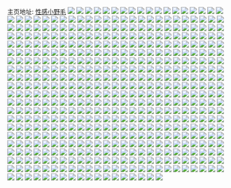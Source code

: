 主页地址: [性感小野毛](https://weibo.com/u/6453662248) 
![](https://wx4.sinaimg.cn/mw2000/0072KUmAly1h9f0x1p614j30u01407fb.jpg) 
![](https://wx4.sinaimg.cn/mw2000/0072KUmAly1h9f0x1cxihj30u0140n5g.jpg) 
![](https://wx4.sinaimg.cn/mw2000/0072KUmAly1h9f0x1zeglj30u0140n8t.jpg) 
![](https://wx4.sinaimg.cn/mw2000/0072KUmAly1h9f0x2h2ivj30u0140ah1.jpg) 
![](https://wx4.sinaimg.cn/mw2000/0072KUmAly1h9f0x2shc1j30u0140n4y.jpg) 
![](https://wx4.sinaimg.cn/mw2000/0072KUmAly1h9f0x34x3wj30u0140wm9.jpg) 
![](https://wx4.sinaimg.cn/mw2000/0072KUmAly1h9f102898pj30u01407bm.jpg) 
![](https://wx4.sinaimg.cn/mw2000/0072KUmAly1h9f0x3hhc0j30u01407c7.jpg) 
![](https://wx4.sinaimg.cn/mw2000/0072KUmAly1h9f102k7yjj31400u010a.jpg) 
![](https://wx4.sinaimg.cn/mw2000/0072KUmAly1h95ybin9z5j30u014046h.jpg) 
![](https://wx4.sinaimg.cn/mw2000/0072KUmAly1h95ybj154wj30u0140k14.jpg) 
![](https://wx4.sinaimg.cn/mw2000/0072KUmAly1h95ybiaekpj30u01407dw.jpg) 
![](https://wx4.sinaimg.cn/mw2000/0072KUmAly1h95ybl34bhj30u0140464.jpg) 
![](https://wx4.sinaimg.cn/mw2000/0072KUmAly1h95ybh651xj30u0140jzn.jpg) 
![](https://wx4.sinaimg.cn/mw2000/0072KUmAly1h95yblmuqcj30u0140n2p.jpg) 
![](https://wx4.sinaimg.cn/mw2000/0072KUmAly1h95yf256fqj30u0140dq7.jpg) 
![](https://wx4.sinaimg.cn/mw2000/0072KUmAly1h95yf2f4oaj30u0140wnr.jpg) 
![](https://wx4.sinaimg.cn/mw2000/0072KUmAly1h95yf1stimj30u0140guc.jpg) 
![](https://wx4.sinaimg.cn/mw2000/0072KUmAly1h8r28d9btlj30tf13811x.jpg) 
![](https://wx4.sinaimg.cn/mw2000/0072KUmAly1h8r28fp95bj30u014011z.jpg) 
![](https://wx4.sinaimg.cn/mw2000/0072KUmAly1h8r28gfwi4j30u01407ch.jpg) 
![](https://wx4.sinaimg.cn/mw2000/0072KUmAly1h8r28j735bj30u0140aib.jpg) 
![](https://wx4.sinaimg.cn/mw2000/0072KUmAly1h8r28h2l2hj30u0140wmh.jpg) 
![](https://wx4.sinaimg.cn/mw2000/0072KUmAly1h8r28hpymej30u0140qcf.jpg) 
![](https://wx4.sinaimg.cn/mw2000/0072KUmAly1h8r28y9k76j30u0140n6b.jpg) 
![](https://wx4.sinaimg.cn/mw2000/0072KUmAly1h8r28k9o4fj30u014048v.jpg) 
![](https://wx4.sinaimg.cn/mw2000/0072KUmAly1h8r29e0e5qj30u0191wns.jpg) 
![](https://wx4.sinaimg.cn/mw2000/0072KUmAly1h8r28xhlywj30u0140jzp.jpg) 
![](https://wx4.sinaimg.cn/mw2000/0072KUmAly1h8r2dsmbgcj30u0140n4a.jpg) 
![](https://wx4.sinaimg.cn/mw2000/0072KUmAly1h8r2dteb8ij30u0140k1j.jpg) 
![](https://wx4.sinaimg.cn/mw2000/0072KUmAly1h8r28evhcaj30u0140h24.jpg) 
![](https://wx4.sinaimg.cn/mw2000/0072KUmAly1h8r28ihetzj30u0140wpe.jpg) 
![](https://wx4.sinaimg.cn/mw2000/0072KUmAly1h8r2dtveetj30u01407a9.jpg) 
![](https://wx4.sinaimg.cn/mw2000/0072KUmAly1h8r28ciay4j30u0140dlp.jpg) 
![](https://wx4.sinaimg.cn/mw2000/0072KUmAly1h8r28lyn1ej30u0140wlo.jpg) 
![](https://wx4.sinaimg.cn/mw2000/0072KUmAly1h8r28ldbh6j31400u0jwb.jpg) 
![](https://wx4.sinaimg.cn/mw2000/0072KUmAly1h8apwo2vvyj30u0140tfl.jpg) 
![](https://wx4.sinaimg.cn/mw2000/0072KUmAly1h8apwocimzj30u0140gtz.jpg) 
![](https://wx4.sinaimg.cn/mw2000/0072KUmAly1h8apwp1htnj30u0140dms.jpg) 
![](https://wx4.sinaimg.cn/mw2000/0072KUmAly1h8aq99unsjj30u0140gsa.jpg) 
![](https://wx4.sinaimg.cn/mw2000/0072KUmAly1h8apwoq9ldj30u0140tgx.jpg) 
![](https://wx4.sinaimg.cn/mw2000/0072KUmAly1h8apwpopd8j30u0140qc6.jpg) 
![](https://wx4.sinaimg.cn/mw2000/0072KUmAly1h8apwsafp7j30u0141n88.jpg) 
![](https://wx4.sinaimg.cn/mw2000/0072KUmAly1h8apwqw4mbj30u0140tq8.jpg) 
![](https://wx4.sinaimg.cn/mw2000/0072KUmAly1h8apwq39y0j30u00u07ap.jpg) 
![](https://wx4.sinaimg.cn/mw2000/0072KUmAly1h8apwropk7j30u014010p.jpg) 
![](https://wx4.sinaimg.cn/mw2000/0072KUmAly1h8apwsqc6ij31400u0dob.jpg) 
![](https://wx4.sinaimg.cn/mw2000/0072KUmAly1h8apwpehjzj30u0140tgz.jpg) 
![](https://wx4.sinaimg.cn/mw2000/0072KUmAly1h8apwv4lb6j30u0140alu.jpg) 
![](https://wx4.sinaimg.cn/mw2000/0072KUmAly1h8apwtiqj8j30u0141dr8.jpg) 
![](https://wx4.sinaimg.cn/mw2000/0072KUmAly1h8apwt3gisj30u0140dp7.jpg) 
![](https://wx4.sinaimg.cn/mw2000/0072KUmAly1h8apwtwwsjj30u0140q9m.jpg) 
![](https://wx4.sinaimg.cn/mw2000/0072KUmAly1h8apwnmid0j30u014010b.jpg) 
![](https://wx4.sinaimg.cn/mw2000/0072KUmAly1h8apwvx6b5j30u0140126.jpg) 
![](https://wx4.sinaimg.cn/mw2000/0072KUmAly1h7u85xn6g0j30u0140thj.jpg) 
![](https://wx4.sinaimg.cn/mw2000/0072KUmAly1h7u85x6aa1j30u01407bb.jpg) 
![](https://wx4.sinaimg.cn/mw2000/0072KUmAly1h7u85y4x0aj30u0140tfv.jpg) 
![](https://wx4.sinaimg.cn/mw2000/0072KUmAly1h7u85wlxsqj30u0140n72.jpg) 
![](https://wx4.sinaimg.cn/mw2000/0072KUmAly1h7u85ykk6ej30u0140gt1.jpg) 
![](https://wx4.sinaimg.cn/mw2000/0072KUmAly1h7u85z57zxj30u01407bg.jpg) 
![](https://wx4.sinaimg.cn/mw2000/0072KUmAly1h7u86jwxzhj30u0140akn.jpg) 
![](https://wx4.sinaimg.cn/mw2000/0072KUmAly1h7u8car4kwj30u0140do2.jpg) 
![](https://wx4.sinaimg.cn/mw2000/0072KUmAly1h7u88rk8myj30u0140tgr.jpg) 
![](https://wx4.sinaimg.cn/mw2000/0072KUmAly1h7nrjj88u8j30k00zkgp1.jpg) 
![](https://wx4.sinaimg.cn/mw2000/0072KUmAly1h7nrjhoalnj30u0140am4.jpg) 
![](https://wx4.sinaimg.cn/mw2000/0072KUmAly1h7nrjlxs9ij30u0140gth.jpg) 
![](https://wx4.sinaimg.cn/mw2000/0072KUmAly1h7nrjjxwsij30u0140dpy.jpg) 
![](https://wx4.sinaimg.cn/mw2000/0072KUmAly1h7nrl6d46gj30u0140n4q.jpg) 
![](https://wx4.sinaimg.cn/mw2000/0072KUmAly1h7nsa79l08j30u0140dne.jpg) 
![](https://wx4.sinaimg.cn/mw2000/0072KUmAly1h7nrjli8tej30u0190gsc.jpg) 
![](https://wx4.sinaimg.cn/mw2000/0072KUmAly1h7nrjkz0wwj30k00zk45g.jpg) 
![](https://wx4.sinaimg.cn/mw2000/0072KUmAly1h7nrka8gfij30u0140456.jpg) 
![](https://wx4.sinaimg.cn/mw2000/0072KUmAly1h7nrjkk43nj30u0140k4l.jpg) 
![](https://wx4.sinaimg.cn/mw2000/0072KUmAly1h7nrjmcmf6j30u014012d.jpg) 
![](https://wx4.sinaimg.cn/mw2000/0072KUmAly1h7nrkb3h32j30u014013d.jpg) 
![](https://wx4.sinaimg.cn/mw2000/0072KUmAly1h7nrrhm7hvj30u0140qab.jpg) 
![](https://wx4.sinaimg.cn/mw2000/0072KUmAly1h7nrjiipztj30u0140thn.jpg) 
![](https://wx4.sinaimg.cn/mw2000/0072KUmAly1h7nrxrlajqj30u0140k1m.jpg) 
![](https://wx4.sinaimg.cn/mw2000/0072KUmAly1h7ns5gbx50j30u0140alq.jpg) 
![](https://wx4.sinaimg.cn/mw2000/0072KUmAly1h7ns8kwkbyj30u0140tgg.jpg) 
![](https://wx4.sinaimg.cn/mw2000/0072KUmAly1h7nsayji0wj30u01hc0yf.jpg) 
![](https://wx4.sinaimg.cn/mw2000/0072KUmAly1h7g96zsjtcj30u01404ae.jpg) 
![](https://wx4.sinaimg.cn/mw2000/0072KUmAly1h7g96xyvd7j30u0141grm.jpg) 
![](https://wx4.sinaimg.cn/mw2000/0072KUmAly1h7g96ykv0oj30u01407cy.jpg) 
![](https://wx4.sinaimg.cn/mw2000/0072KUmAly1h7g96yaumzj30u0140n5j.jpg) 
![](https://wx4.sinaimg.cn/mw2000/0072KUmAly1h7g96yv2z6j30u01407bg.jpg) 
![](https://wx4.sinaimg.cn/mw2000/0072KUmAly1h7g96xr9etj30u01400xo.jpg) 
![](https://wx4.sinaimg.cn/mw2000/0072KUmAly1h7g96z7erej30u0140qf2.jpg) 
![](https://wx4.sinaimg.cn/mw2000/0072KUmAly1h7g9702f8sj30u014040y.jpg) 
![](https://wx4.sinaimg.cn/mw2000/0072KUmAly1h7g970fr6ej30u014047c.jpg) 
![](https://wx4.sinaimg.cn/mw2000/0072KUmAly1h7cpsrtoehj30u014045j.jpg) 
![](https://wx4.sinaimg.cn/mw2000/0072KUmAly1h7cpsskicuj30u0140dgw.jpg) 
![](https://wx4.sinaimg.cn/mw2000/0072KUmAly1h7cpss74v0j30u014075u.jpg) 
![](https://wx4.sinaimg.cn/mw2000/0072KUmAly1h7cpsw02epj30u0140gpm.jpg) 
![](https://wx4.sinaimg.cn/mw2000/0072KUmAly1h7cpswapauj30u0140qbt.jpg) 
![](https://wx4.sinaimg.cn/mw2000/0072KUmAly1h7cpswvtx5j30u0140wl1.jpg) 
![](https://wx4.sinaimg.cn/mw2000/0072KUmAly1h7cq0l9ju7j30u0140k4d.jpg) 
![](https://wx4.sinaimg.cn/mw2000/0072KUmAly1h7cpsr9zslj30u0140k0p.jpg) 
![](https://wx4.sinaimg.cn/mw2000/0072KUmAly1h7cpvfl1d5j30u0140tak.jpg) 
![](https://wx4.sinaimg.cn/mw2000/0072KUmAly1h7cpxqpvxpj30u0140n5k.jpg) 
![](https://wx4.sinaimg.cn/mw2000/0072KUmAly1h7cpswjlopj30u0140ail.jpg) 
![](https://wx4.sinaimg.cn/mw2000/0072KUmAly1h7cpxqcw7qj30u0140mye.jpg) 
![](https://wx4.sinaimg.cn/mw2000/0072KUmAly1h7cpybbbfdj30u0140acq.jpg) 
![](https://wx4.sinaimg.cn/mw2000/0072KUmAly1h7cpvm864ij30u014047h.jpg) 
![](https://wx4.sinaimg.cn/mw2000/0072KUmAly1h7cpzwfbdrj30u0140qau.jpg) 
![](https://wx4.sinaimg.cn/mw2000/0072KUmAly1h7cpzwo2jrj30u0140jua.jpg) 
![](https://wx4.sinaimg.cn/mw2000/0072KUmAly1h7cq0zcmp9j30u0140whn.jpg) 
![](https://wx4.sinaimg.cn/mw2000/0072KUmAly1h7cpst3elqj30u0140gth.jpg) 
![](https://wx4.sinaimg.cn/mw2000/0072KUmAly1h71jeuyezij30u014043m.jpg) 
![](https://wx4.sinaimg.cn/mw2000/0072KUmAly1h71jevbpnyj30u0140dlq.jpg) 
![](https://wx4.sinaimg.cn/mw2000/0072KUmAly1h71jeyhhd0j30u01hmqj0.jpg) 
![](https://wx4.sinaimg.cn/mw2000/0072KUmAly1h71jewcoogj30u0140dmx.jpg) 
![](https://wx4.sinaimg.cn/mw2000/0072KUmAly1h71jex3dlaj30u0140jy9.jpg) 
![](https://wx4.sinaimg.cn/mw2000/0072KUmAly1h71jevw1qzj30u0190mza.jpg) 
![](https://wx4.sinaimg.cn/mw2000/0072KUmAly1h71jexid08j30u01hl40q.jpg) 
![](https://wx4.sinaimg.cn/mw2000/0072KUmAly1h71k1mpj7zj30u01407b2.jpg) 
![](https://wx4.sinaimg.cn/mw2000/0072KUmAly1h71jexw54xj30u014040n.jpg) 
![](https://wx4.sinaimg.cn/mw2000/0072KUmAly1h71jz9d6s2j30u0140dig.jpg) 
![](https://wx4.sinaimg.cn/mw2000/0072KUmAly1h71jzaz4f1j30u0140489.jpg) 
![](https://wx4.sinaimg.cn/mw2000/0072KUmAly1h71jzbenjnj30u0140jt1.jpg) 
![](https://wx4.sinaimg.cn/mw2000/0072KUmAly1h71jewrifbj30u0140woe.jpg) 
![](https://wx4.sinaimg.cn/mw2000/0072KUmAly1h71jzbxicxj30u0140djj.jpg) 
![](https://wx4.sinaimg.cn/mw2000/0072KUmAly1h71jz83qtgj30u0140qdk.jpg) 
![](https://wx4.sinaimg.cn/mw2000/0072KUmAly1h71k6an7mxj30u0140gqm.jpg) 
![](https://wx4.sinaimg.cn/mw2000/0072KUmAly1h71jzae4pej30u0140dr7.jpg) 
![](https://wx4.sinaimg.cn/mw2000/0072KUmAly1h71k6abqbfj30u0140qb1.jpg) 
![](https://wx4.sinaimg.cn/mw2000/0072KUmAly1h6qr3ylp2kj30u0190q8p.jpg) 
![](https://wx4.sinaimg.cn/mw2000/0072KUmAly1h6qr3xxj93j30u0191mz5.jpg) 
![](https://wx4.sinaimg.cn/mw2000/0072KUmAly1h6qr3z7mggj30u0190jy7.jpg) 
![](https://wx4.sinaimg.cn/mw2000/0072KUmAly1h6qr3zji8oj30u0140gml.jpg) 
![](https://wx4.sinaimg.cn/mw2000/0072KUmAly1h6qr40gwqoj30u0140goh.jpg) 
![](https://wx4.sinaimg.cn/mw2000/0072KUmAly1h6qr4zy17jj30u01400y1.jpg) 
![](https://wx4.sinaimg.cn/mw2000/0072KUmAly1h6qr51bwqzj30ty13ygnj.jpg) 
![](https://wx4.sinaimg.cn/mw2000/0072KUmAly1h6qr4zatz5j30u0140qbg.jpg) 
![](https://wx4.sinaimg.cn/mw2000/0072KUmAly1h6qr4z2dvgj30u01407dc.jpg) 
![](https://wx4.sinaimg.cn/mw2000/0072KUmAly1h6qr4yqqupj30u0140wfn.jpg) 
![](https://wx4.sinaimg.cn/mw2000/0072KUmAly1h6qr506qaoj30u01400v7.jpg) 
![](https://wx4.sinaimg.cn/mw2000/0072KUmAly1h6qr50q1f5j30u0140mys.jpg) 
![](https://wx4.sinaimg.cn/mw2000/0072KUmAly1h6qr3ycc08j30u0140dox.jpg) 
![](https://wx4.sinaimg.cn/mw2000/0072KUmAly1h6qr3zrp18j30u0140wjl.jpg) 
![](https://wx4.sinaimg.cn/mw2000/0072KUmAly1h6qr512orfj30u0140wky.jpg) 
![](https://wx4.sinaimg.cn/mw2000/0072KUmAly1h6qr5tyrgdj30u0191n4n.jpg) 
![](https://wx4.sinaimg.cn/mw2000/0072KUmAly1h6qr51ltp3j30u0140gn9.jpg) 
![](https://wx4.sinaimg.cn/mw2000/0072KUmAly1h6685ggng0j30u0140n1a.jpg) 
![](https://wx4.sinaimg.cn/mw2000/0072KUmAly1h6685g2njij30u0141q8f.jpg) 
![](https://wx4.sinaimg.cn/mw2000/0072KUmAly1h6685gvgxij30u0140ter.jpg) 
![](https://wx4.sinaimg.cn/mw2000/0072KUmAly1h6685hd8ywj30u014079e.jpg) 
![](https://wx4.sinaimg.cn/mw2000/0072KUmAly1h6685hmox2j30u0140tai.jpg) 
![](https://wx4.sinaimg.cn/mw2000/0072KUmAly1h6685hzyq7j30u0140dpk.jpg) 
![](https://wx4.sinaimg.cn/mw2000/0072KUmAly1h6689pyegmj30u0146gp9.jpg) 
![](https://wx4.sinaimg.cn/mw2000/0072KUmAly1h6685io819j30u0140n03.jpg) 
![](https://wx4.sinaimg.cn/mw2000/0072KUmAly1h6685j4puyj30u0130aij.jpg) 
![](https://wx4.sinaimg.cn/mw2000/0072KUmAly1h5tlywejixj30u01407b4.jpg) 
![](https://wx4.sinaimg.cn/mw2000/0072KUmAly1h5tlywwp4nj30u0140qe8.jpg) 
![](https://wx4.sinaimg.cn/mw2000/0072KUmAly1h5tlyxca2sj30u01400yi.jpg) 
![](https://wx4.sinaimg.cn/mw2000/0072KUmAly1h5tmq4eckrj30u0140q9t.jpg) 
![](https://wx4.sinaimg.cn/mw2000/0072KUmAly1h5tlz0fvnfj30u0140ai5.jpg) 
![](https://wx4.sinaimg.cn/mw2000/0072KUmAly1h5tmq39y8dj30u0140guo.jpg) 
![](https://wx4.sinaimg.cn/mw2000/0072KUmAly1h5tlyydp2nj30u0140dou.jpg) 
![](https://wx4.sinaimg.cn/mw2000/0072KUmAly1h5tlyxmcdsj30u01407ah.jpg) 
![](https://wx4.sinaimg.cn/mw2000/0072KUmAly1h5tlyzb274j30u0140wlr.jpg) 
![](https://wx4.sinaimg.cn/mw2000/0072KUmAly1h5tlyzm8s8j30u014043g.jpg) 
![](https://wx4.sinaimg.cn/mw2000/0072KUmAly1h5tlz01gacj30u0140n5g.jpg) 
![](https://wx4.sinaimg.cn/mw2000/0072KUmAly1h5mbn26dw9j30u014048c.jpg) 
![](https://wx4.sinaimg.cn/mw2000/0072KUmAly1h5mbn2p5hwj30u014a7cy.jpg) 
![](https://wx4.sinaimg.cn/mw2000/0072KUmAly1h5mbn0xjbqj30u014011e.jpg) 
![](https://wx4.sinaimg.cn/mw2000/0072KUmAly1h5mbn1l3jkj30u01407bw.jpg) 
![](https://wx4.sinaimg.cn/mw2000/0072KUmAly1h5mbn0cm9kj30u01407cw.jpg) 
![](https://wx4.sinaimg.cn/mw2000/0072KUmAly1h5mbmzu9uuj30u0140qcp.jpg) 
![](https://wx4.sinaimg.cn/mw2000/0072KUmAly1h5mbr56349j30u0140ahe.jpg) 
![](https://wx4.sinaimg.cn/mw2000/0072KUmAly1h5mbur0uyhj30u0140ahv.jpg) 
![](https://wx4.sinaimg.cn/mw2000/0072KUmAly1h5mburidhyj30u0140tfi.jpg) 
![](https://wx4.sinaimg.cn/mw2000/0072KUmAly1h5d48umewyj30u0140nap.jpg) 
![](https://wx4.sinaimg.cn/mw2000/0072KUmAly1h5d48tv417j30u0140dn1.jpg) 
![](https://wx4.sinaimg.cn/mw2000/0072KUmAly1h5d48kn96tj30u0140tin.jpg) 
![](https://wx4.sinaimg.cn/mw2000/0072KUmAly1h5d48l8hg9j30u0140do8.jpg) 
![](https://wx4.sinaimg.cn/mw2000/0072KUmAly1h5d48j5qgwj30u0140tdg.jpg) 
![](https://wx4.sinaimg.cn/mw2000/0072KUmAly1h5d48r00akj30u014010m.jpg) 
![](https://wx4.sinaimg.cn/mw2000/0072KUmAly1h5d48qg2n7j30u0140qac.jpg) 
![](https://wx4.sinaimg.cn/mw2000/0072KUmAly1h5d48oxbzrj30u0190jve.jpg) 
![](https://wx4.sinaimg.cn/mw2000/0072KUmAly1h5d48tbtf3j30u01407a7.jpg) 
![](https://wx4.sinaimg.cn/mw2000/0072KUmAly1h5d48m73rpj30u014048s.jpg) 
![](https://wx4.sinaimg.cn/mw2000/0072KUmAly1h5d48sr04bj30u0140qb6.jpg) 
![](https://wx4.sinaimg.cn/mw2000/0072KUmAly1h5d48mqby0j30u0140453.jpg) 
![](https://wx4.sinaimg.cn/mw2000/0072KUmAly1h5d48o0m3cj30u0140tga.jpg) 
![](https://wx4.sinaimg.cn/mw2000/0072KUmAly1h5d48n7zxuj30u0140n3s.jpg) 
![](https://wx4.sinaimg.cn/mw2000/0072KUmAly1h5d48ph9wtj30u014046s.jpg) 
![](https://wx4.sinaimg.cn/mw2000/0072KUmAly1h5d48rysasj30u01407en.jpg) 
![](https://wx4.sinaimg.cn/mw2000/0072KUmAly1h5d48juwcyj30u0140wnn.jpg) 
![](https://wx4.sinaimg.cn/mw2000/0072KUmAly1h5d48ojc5kj30u0140n3r.jpg) 
![](https://wx4.sinaimg.cn/mw2000/0072KUmAly1h59qyt9fisj30u0141dls.jpg) 
![](https://wx4.sinaimg.cn/mw2000/0072KUmAly1h59qytrpajj30u0191wnt.jpg) 
![](https://wx4.sinaimg.cn/mw2000/0072KUmAly1h59qz9n7gfj30u0140gtw.jpg) 
![](https://wx4.sinaimg.cn/mw2000/0072KUmAly1h59qzgjfs4j30u014147r.jpg) 
![](https://wx4.sinaimg.cn/mw2000/0072KUmAly1h59qyujr8kj30u01400zo.jpg) 
![](https://wx4.sinaimg.cn/mw2000/0072KUmAly1h59r3mdo4gj30u0140ais.jpg) 
![](https://wx4.sinaimg.cn/mw2000/0072KUmAly1h59r3l3inxj30u01407cf.jpg) 
![](https://wx4.sinaimg.cn/mw2000/0072KUmAly1h59r3pz5j8j30u0156n35.jpg) 
![](https://wx4.sinaimg.cn/mw2000/0072KUmAly1h59r7m6vfrj30u0140gtc.jpg) 
![](https://wx4.sinaimg.cn/mw2000/0072KUmAly1h4pak6cm4jj30u0140tf0.jpg) 
![](https://wx4.sinaimg.cn/mw2000/0072KUmAly1h4pazuo9j5j30u0140k2c.jpg) 
![](https://wx4.sinaimg.cn/mw2000/0072KUmAly1h4pak6qtpgj30u0140qc9.jpg) 
![](https://wx4.sinaimg.cn/mw2000/0072KUmAly1h4pamvp2fzj30u0140qae.jpg) 
![](https://wx4.sinaimg.cn/mw2000/0072KUmAly1h4paky4xjtj30u0140dpb.jpg) 
![](https://wx4.sinaimg.cn/mw2000/0072KUmAly1h4pakxmyp7j30u0140136.jpg) 
![](https://wx4.sinaimg.cn/mw2000/0072KUmAly1h4pak7iwtgj30u01407cf.jpg) 
![](https://wx4.sinaimg.cn/mw2000/0072KUmAly1h4pak713yaj30u0140afx.jpg) 
![](https://wx4.sinaimg.cn/mw2000/0072KUmAly1h4pak64a5lj30u0140n86.jpg) 
![](https://wx4.sinaimg.cn/mw2000/0072KUmAly1h4pak7tit7j30u0140wjy.jpg) 
![](https://wx4.sinaimg.cn/mw2000/0072KUmAly1h4paupzoa1j30u014110m.jpg) 
![](https://wx4.sinaimg.cn/mw2000/0072KUmAly1h4pauqhxvnj30u0140gut.jpg) 
![](https://wx4.sinaimg.cn/mw2000/0072KUmAly1h4paur6xk1j30u0140qau.jpg) 
![](https://wx4.sinaimg.cn/mw2000/0072KUmAly1h4paurjaq5j30u0140wmu.jpg) 
![](https://wx4.sinaimg.cn/mw2000/0072KUmAly1h4pauruhokj30u0140dnb.jpg) 
![](https://wx4.sinaimg.cn/mw2000/0072KUmAly1h4pausndc7j30u0140k2k.jpg) 
![](https://wx4.sinaimg.cn/mw2000/0072KUmAly1h4pax76rhcj30u0141tgf.jpg) 
![](https://wx4.sinaimg.cn/mw2000/0072KUmAly1h4pak5ovl0j30u0140q97.jpg) 
![](https://wx4.sinaimg.cn/mw2000/0072KUmAly1h46v9qgtshj30u014044i.jpg) 
![](https://wx4.sinaimg.cn/mw2000/0072KUmAly1h46v9quaedj30u014044p.jpg) 
![](https://wx4.sinaimg.cn/mw2000/0072KUmAly1h46v9spv9wj30u013d7a4.jpg) 
![](https://wx4.sinaimg.cn/mw2000/0072KUmAly1h46v9rjuk0j30u0140n79.jpg) 
![](https://wx4.sinaimg.cn/mw2000/0072KUmAly1h46v9v9vjdj30u0140do5.jpg) 
![](https://wx4.sinaimg.cn/mw2000/0072KUmAly1h46v9s147qj30u0140k4d.jpg) 
![](https://wx4.sinaimg.cn/mw2000/0072KUmAly1h46vg791n4j30u0140n5m.jpg) 
![](https://wx4.sinaimg.cn/mw2000/0072KUmAly1h46v9q23y5j30u014046q.jpg) 
![](https://wx4.sinaimg.cn/mw2000/0072KUmAly1h46v9w52frj30u0140k3l.jpg) 
![](https://wx4.sinaimg.cn/mw2000/0072KUmAly1h46v9t1pbjj30u0140jzb.jpg) 
![](https://wx4.sinaimg.cn/mw2000/0072KUmAly1h46v9ull5tj30u0140qcp.jpg) 
![](https://wx4.sinaimg.cn/mw2000/0072KUmAly1h46v9seejej30u0140dn2.jpg) 
![](https://wx4.sinaimg.cn/mw2000/0072KUmAly1h46v9to8moj30u0140gvi.jpg) 
![](https://wx4.sinaimg.cn/mw2000/0072KUmAly1h46v9u6uk5j30u0140469.jpg) 
![](https://wx4.sinaimg.cn/mw2000/0072KUmAly1h46vcwx7izj30u0140n44.jpg) 
![](https://wx4.sinaimg.cn/mw2000/0072KUmAly1h46vmysx9hj30u0140ahq.jpg) 
![](https://wx4.sinaimg.cn/mw2000/0072KUmAly1h46vmz9ddcj30u0140465.jpg) 
![](https://wx4.sinaimg.cn/mw2000/0072KUmAly1h46vmygjg5j30u0140tfr.jpg) 
![](https://wx4.sinaimg.cn/mw2000/0072KUmAly1h3u2p3l5o0j30u01407dc.jpg) 
![](https://wx4.sinaimg.cn/mw2000/0072KUmAly1h3u2p34y9rj30u0140152.jpg) 
![](https://wx4.sinaimg.cn/mw2000/0072KUmAly1h3u2p4cx4kj30u0140469.jpg) 
![](https://wx4.sinaimg.cn/mw2000/0072KUmAly1h3u2p4u9i8j30u0140alb.jpg) 
![](https://wx4.sinaimg.cn/mw2000/0072KUmAly1h3u2p698kej30u0140ajc.jpg) 
![](https://wx4.sinaimg.cn/mw2000/0072KUmAly1h3u2p5g07zj30u0140tfw.jpg) 
![](https://wx4.sinaimg.cn/mw2000/0072KUmAly1h3u2ta8qehj30lm0stn3g.jpg) 
![](https://wx4.sinaimg.cn/mw2000/0072KUmAly1h3u2ql20jdj30u0140gwc.jpg) 
![](https://wx4.sinaimg.cn/mw2000/0072KUmAly1h3u2tal2uvj30u0140jz5.jpg) 
![](https://wx4.sinaimg.cn/mw2000/0072KUmAly1h3kakvq45aj30u0140n4r.jpg) 
![](https://wx4.sinaimg.cn/mw2000/0072KUmAly1h3kakv2cu1j30u014013d.jpg) 
![](https://wx4.sinaimg.cn/mw2000/0072KUmAly1h3kakx7a3tj30u01400z8.jpg) 
![](https://wx4.sinaimg.cn/mw2000/0072KUmAly1h3kbybuqgqj30u0140ajc.jpg) 
![](https://wx4.sinaimg.cn/mw2000/0072KUmAly1h3kakwu7atj30u0140k01.jpg) 
![](https://wx4.sinaimg.cn/mw2000/0072KUmAly1h3kakw4uevj30u0140tgo.jpg) 
![](https://wx4.sinaimg.cn/mw2000/0072KUmAly1h3kakwg7zcj30u0140tg1.jpg) 
![](https://wx4.sinaimg.cn/mw2000/0072KUmAly1h3kbyae0t9j30u014046x.jpg) 
![](https://wx4.sinaimg.cn/mw2000/0072KUmAly1h3kby9otkij30u0140thd.jpg) 
![](https://wx4.sinaimg.cn/mw2000/0072KUmAly1h3kakxowonj30u0142k0f.jpg) 
![](https://wx4.sinaimg.cn/mw2000/0072KUmAly1h3kbya4gr5j30oz0xbdnq.jpg) 
![](https://wx4.sinaimg.cn/mw2000/0072KUmAly1h3kbyaua9wj30u0140wqm.jpg) 
![](https://wx4.sinaimg.cn/mw2000/0072KUmAly1h3kbyb4bu0j30u0140tgk.jpg) 
![](https://wx4.sinaimg.cn/mw2000/0072KUmAly1h3kbybg7fej30u014046i.jpg) 
![](https://wx4.sinaimg.cn/mw2000/0072KUmAly1h3kc79ctctj30u01407f2.jpg) 
![](https://wx4.sinaimg.cn/mw2000/0072KUmAly1h3kbycz74zj30u01407b9.jpg) 
![](https://wx4.sinaimg.cn/mw2000/0072KUmAly1h3kbycluxkj30u0140n6e.jpg) 
![](https://wx4.sinaimg.cn/mw2000/0072KUmAly1h3kc6tiissj30u01hc7gs.jpg) 
![](https://wx4.sinaimg.cn/mw2000/0072KUmAly1h3bhebpexej323q2syqv8.jpg) 
![](https://wx4.sinaimg.cn/mw2000/0072KUmAly1h3bhed7od0j324t2uf4qq.jpg) 
![](https://wx4.sinaimg.cn/mw2000/0072KUmAly1h3bhefibqdj31uc2gg1ky.jpg) 
![](https://wx4.sinaimg.cn/mw2000/0072KUmAly1h3bhe3umyxj328p2zmqv6.jpg) 
![](https://wx4.sinaimg.cn/mw2000/0072KUmAly1h3bhen3zn3j32dc35s4qs.jpg) 
![](https://wx4.sinaimg.cn/mw2000/0072KUmAly1h3bhe5qe9mj30wy0wyk4h.jpg) 
![](https://wx4.sinaimg.cn/mw2000/0072KUmAly1h3bhg6574ij31lf24lnpd.jpg) 
![](https://wx4.sinaimg.cn/mw2000/0072KUmAly1h3bheokk4uj324s2udhdu.jpg) 
![](https://wx4.sinaimg.cn/mw2000/0072KUmAly1h3bheqwvowj32082obhdu.jpg) 
![](https://wx4.sinaimg.cn/mw2000/0072KUmAly1h33amipa13j30s011cwpc.jpg) 
![](https://wx4.sinaimg.cn/mw2000/0072KUmAly1h33aml1345j32192ponpe.jpg) 
![](https://wx4.sinaimg.cn/mw2000/0072KUmAly1h33amhx67mj32182pmkjn.jpg) 
![](https://wx4.sinaimg.cn/mw2000/0072KUmAly1h33amzksaej31r02c0b2a.jpg) 
![](https://wx4.sinaimg.cn/mw2000/0072KUmAly1h33amp7wf1j323j2sq7wh.jpg) 
![](https://wx4.sinaimg.cn/mw2000/0072KUmAly1h33amtreacj321v2qikjn.jpg) 
![](https://wx4.sinaimg.cn/mw2000/0072KUmAly1h33amo57qpj32c0340hdu.jpg) 
![](https://wx4.sinaimg.cn/mw2000/0072KUmAly1h33an5qq3bj32c0340b2b.jpg) 
![](https://wx4.sinaimg.cn/mw2000/0072KUmAly1h33amw59m6j31q72aykjm.jpg) 
![](https://wx4.sinaimg.cn/mw2000/0072KUmAly1h2v4zcoz9fj31lv256kjl.jpg) 
![](https://wx4.sinaimg.cn/mw2000/0072KUmAly1h2v4z91kpgj31lv2567wi.jpg) 
![](https://wx4.sinaimg.cn/mw2000/0072KUmAly1h2v4zgkc1sj31lv2561ky.jpg) 
![](https://wx4.sinaimg.cn/mw2000/0072KUmAly1h2v4zlhu30j31lv2561kz.jpg) 
![](https://wx4.sinaimg.cn/mw2000/0072KUmAly1h2v4z5pgb5j31lv256b29.jpg) 
![](https://wx4.sinaimg.cn/mw2000/0072KUmAly1h2v4z2jb5aj32dc35sb2d.jpg) 
![](https://wx4.sinaimg.cn/mw2000/0072KUmAly1h2v4zwiprrj32dc35skjo.jpg) 
![](https://wx4.sinaimg.cn/mw2000/0072KUmAly1h2v4zqqhqdj32dc35sb2d.jpg) 
![](https://wx4.sinaimg.cn/mw2000/0072KUmAly1h2v4zz138lj31lv256kjl.jpg) 
![](https://wx4.sinaimg.cn/mw2000/0072KUmAly1h2pelo5wcmj31ut1ut1kx.jpg) 
![](https://wx4.sinaimg.cn/mw2000/0072KUmAly1h2peloubtoj31x31x3hdt.jpg) 
![](https://wx4.sinaimg.cn/mw2000/0072KUmAly1h2pelqi1k3j326e26eu0x.jpg) 
![](https://wx4.sinaimg.cn/mw2000/0072KUmAly1h2pelnkemej32bz2bz1ky.jpg) 
![](https://wx4.sinaimg.cn/mw2000/0072KUmAly1h2pelr5r1dj31ur1ur4oz.jpg) 
![](https://wx4.sinaimg.cn/mw2000/0072KUmAly1h2pelt41d8j30wi0wi183.jpg) 
![](https://wx4.sinaimg.cn/mw2000/0072KUmAly1h2peltscftj31y91y9hdt.jpg) 
![](https://wx4.sinaimg.cn/mw2000/0072KUmAly1h2pelwln2sj31y81y8b2a.jpg) 
![](https://wx4.sinaimg.cn/mw2000/0072KUmAly1h2pelutxltj31oe28ju0x.jpg) 
![](https://wx4.sinaimg.cn/mw2000/0072KUmAly1h2f3rbq6dpj31x51x5kjl.jpg) 
![](https://wx4.sinaimg.cn/mw2000/0072KUmAly1h2f3raz4nsj324g24gb29.jpg) 
![](https://wx4.sinaimg.cn/mw2000/0072KUmAly1h2f3s57tiuj32c02c0qv6.jpg) 
![](https://wx4.sinaimg.cn/mw2000/0072KUmAly1h2f3re1oi8j32c02c0e82.jpg) 
![](https://wx4.sinaimg.cn/mw2000/0072KUmAly1h2f3rf0hu5j31w01w0npd.jpg) 
![](https://wx4.sinaimg.cn/mw2000/0072KUmAly1h2f3ra79l1j31k01k04kq.jpg) 
![](https://wx4.sinaimg.cn/mw2000/0072KUmAly1h2f3s2pcrfj329u29u4qr.jpg) 
![](https://wx4.sinaimg.cn/mw2000/0072KUmAly1h2f3s4058dj328x28xb2b.jpg) 
![](https://wx4.sinaimg.cn/mw2000/0072KUmAly1h2f3rcvamej30ys0ys4bv.jpg) 
![](https://wx4.sinaimg.cn/mw2000/0072KUmAly1h2ez6w9r2aj30v91vojxp.jpg) 
![](https://wx4.sinaimg.cn/mw2000/0072KUmAly1h2eywwolnxj30v91vo43n.jpg) 
![](https://wx4.sinaimg.cn/mw2000/0072KUmAly1h2eywwg8ulj30v91vo78s.jpg) 
![](https://wx4.sinaimg.cn/mw2000/0072KUmAly1h2eywvkm1gj30v91vowla.jpg) 
![](https://wx4.sinaimg.cn/mw2000/0072KUmAly1h2eyx1i8o3j30v91von0l.jpg) 
![](https://wx4.sinaimg.cn/mw2000/0072KUmAly1h2eyww5t4uj30v91vo79t.jpg) 
![](https://wx4.sinaimg.cn/mw2000/0072KUmAly1h26x3xzzd7j30u0140tir.jpg) 
![](https://wx4.sinaimg.cn/mw2000/0072KUmAly1h26x40wl1ij30u01407cb.jpg) 
![](https://wx4.sinaimg.cn/mw2000/0072KUmAly1h26x3q5rqtj30u0140wn8.jpg) 
![](https://wx4.sinaimg.cn/mw2000/0072KUmAly1h26x4taqhpj30u014011n.jpg) 
![](https://wx4.sinaimg.cn/mw2000/0072KUmAly1h26x4ghmd0j30u0140k1v.jpg) 
![](https://wx4.sinaimg.cn/mw2000/0072KUmAly1h26x440pirj30u014013i.jpg) 
![](https://wx4.sinaimg.cn/mw2000/0072KUmAly1h26x4z8rlpj30u0140q9u.jpg) 
![](https://wx4.sinaimg.cn/mw2000/0072KUmAly1h26x3n7784j30u0140wmf.jpg) 
![](https://wx4.sinaimg.cn/mw2000/0072KUmAly1h26x55l8xnj30sg2dcwyh.jpg) 
![](https://wx4.sinaimg.cn/mw2000/0072KUmAly1h1zv73npeqj30u0140dpo.jpg) 
![](https://wx4.sinaimg.cn/mw2000/0072KUmAly1h1zv74nq63j30u0140k10.jpg) 
![](https://wx4.sinaimg.cn/mw2000/0072KUmAly1h1zv722ewyj30u0140til.jpg) 
![](https://wx4.sinaimg.cn/mw2000/0072KUmAly1h1zv754ogtj30u0140n5p.jpg) 
![](https://wx4.sinaimg.cn/mw2000/0072KUmAly1h1zvnzmdwxj30sg2dc1d3.jpg) 
![](https://wx4.sinaimg.cn/mw2000/0072KUmAly1h1zv743ddaj30u0140wnl.jpg) 
![](https://wx4.sinaimg.cn/mw2000/0072KUmAly1h1zv75jj6sj30u0140k1n.jpg) 
![](https://wx4.sinaimg.cn/mw2000/0072KUmAly1h1zv75vhv5j30u0140ai1.jpg) 
![](https://wx4.sinaimg.cn/mw2000/0072KUmAly1h1zv7398nwj30sg2dc4gb.jpg) 
![](https://wx4.sinaimg.cn/mw2000/0072KUmAly1h1qho4ynpgj31rl2csu0x.jpg) 
![](https://wx4.sinaimg.cn/mw2000/0072KUmAly1h1qhnxzriej31y52lje81.jpg) 
![](https://wx4.sinaimg.cn/mw2000/0072KUmAly1h1qho00g4pj321w2qju0y.jpg) 
![](https://wx4.sinaimg.cn/mw2000/0072KUmAly1h1qhoasse7j31kw35shdu.jpg) 
![](https://wx4.sinaimg.cn/mw2000/0072KUmAly1h1qho6m0yqj31zn2nju0y.jpg) 
![](https://wx4.sinaimg.cn/mw2000/0072KUmAly1h1qhnuikrxj31kw35s7wi.jpg) 
![](https://wx4.sinaimg.cn/mw2000/0072KUmAly1h1qhnwt6hjj32862yx4qs.jpg) 
![](https://wx4.sinaimg.cn/mw2000/0072KUmAly1h1qhohx8hjj30sg2mtb29.jpg) 
![](https://wx4.sinaimg.cn/mw2000/0072KUmAly1h1inbdsmcyj32ak3234qq.jpg) 
![](https://wx4.sinaimg.cn/mw2000/0072KUmAly1h1inbex0nkj3297309u0y.jpg) 
![](https://wx4.sinaimg.cn/mw2000/0072KUmAly1h1inbctagfj30sg1kwnkz.jpg) 
![](https://wx4.sinaimg.cn/mw2000/0072KUmAly1h1inbbpuq1j31s035sb2a.jpg) 
![](https://wx4.sinaimg.cn/mw2000/0072KUmAly1h1inbjeyedj31zs2nqhdu.jpg) 
![](https://wx4.sinaimg.cn/mw2000/0072KUmAly1h1inbky5r4j31zn2njx6q.jpg) 
![](https://wx4.sinaimg.cn/mw2000/0072KUmAly1h1inblsudkj3290300u0x.jpg) 
![](https://wx4.sinaimg.cn/mw2000/0072KUmAly1h1inbmsd95j32al325npe.jpg) 
![](https://wx4.sinaimg.cn/mw2000/0072KUmAly1h1inb8159dj31ii29se81.jpg) 
![](https://wx4.sinaimg.cn/mw2000/0072KUmAly1h1inbs6371j31ir2a6e81.jpg) 
![](https://wx4.sinaimg.cn/mw2000/0072KUmAly1h1inbv7rhhj31h427ob29.jpg) 
![](https://wx4.sinaimg.cn/mw2000/0072KUmAly1h1inbwmpogj31l62dr4qp.jpg) 
![](https://wx4.sinaimg.cn/mw2000/0072KUmAly1h1arztt7e9j30u0140gw5.jpg) 
![](https://wx4.sinaimg.cn/mw2000/0072KUmAly1h1arzuah2cj31jk223h2k.jpg) 
![](https://wx4.sinaimg.cn/mw2000/0072KUmAly1h1arzvx08ej30zn1bjdr0.jpg) 
![](https://wx4.sinaimg.cn/mw2000/0072KUmAly1h10y5v0nukj328k2zehdu.jpg) 
![](https://wx4.sinaimg.cn/mw2000/0072KUmAly1h10y5zjz3bj32c0340kjn.jpg) 
![](https://wx4.sinaimg.cn/mw2000/0072KUmAly1h10y5tqzb2j32632w4npe.jpg) 
![](https://wx4.sinaimg.cn/mw2000/0072KUmAly1h10y5wvs95j30zo1bj1im.jpg) 
![](https://wx4.sinaimg.cn/mw2000/0072KUmAly1h10y60t8wwj32772xmu0x.jpg) 
![](https://wx4.sinaimg.cn/mw2000/0072KUmAly1h10y5xslzwj31hj1ze4qq.jpg) 
![](https://wx4.sinaimg.cn/mw2000/0072KUmAly1h10y63a6qpj32222qrkjm.jpg) 
![](https://wx4.sinaimg.cn/mw2000/0072KUmAly1h10y624eulj32462tkb2b.jpg) 
![](https://wx4.sinaimg.cn/mw2000/0072KUmAly1h10y64kom9j320s2p2npd.jpg) 
![](https://wx4.sinaimg.cn/mw2000/0072KUmAly1h0mdpsh5jmj32bz33zx6p.jpg) 
![](https://wx4.sinaimg.cn/mw2000/0072KUmAly1h0mdptntapj326n2wv1kz.jpg) 
![](https://wx4.sinaimg.cn/mw2000/0072KUmAly1h0mdpywhlqj32dc35shdv.jpg) 
![](https://wx4.sinaimg.cn/mw2000/0072KUmAly1h0mdq64c2zj30s111dqmj.jpg) 
![](https://wx4.sinaimg.cn/mw2000/0072KUmAly1h0mdq50vtoj32p620vb2d.jpg) 
![](https://wx4.sinaimg.cn/mw2000/0072KUmAly1h0mdq6w97fj32c033zb2a.jpg) 
![](https://wx4.sinaimg.cn/mw2000/0072KUmAly1h0mdq8tiazj323v2t6qv5.jpg) 
![](https://wx4.sinaimg.cn/mw2000/0072KUmAly1h0mdq7nhxlj328p2zlx6p.jpg) 
![](https://wx4.sinaimg.cn/mw2000/0072KUmAly1h0mdprdbn8j323u35se8a.jpg) 
![](https://wx4.sinaimg.cn/mw2000/0072KUmAly1h0d1udsjohj32c0340b2a.jpg) 
![](https://wx4.sinaimg.cn/mw2000/0072KUmAly1h0d1ufnxprj322p2rme82.jpg) 
![](https://wx4.sinaimg.cn/mw2000/0072KUmAly1h0d1uhdtavj32a031d4qq.jpg) 
![](https://wx4.sinaimg.cn/mw2000/0072KUmAly1h0d1ui676cj326x2x8npd.jpg) 
![](https://wx4.sinaimg.cn/mw2000/0072KUmAly1h0d1uenc7mj30zo0zn4bi.jpg) 
![](https://wx4.sinaimg.cn/mw2000/0072KUmAly1h0d1ucl6t9j327g2xxx6p.jpg) 
![](https://wx4.sinaimg.cn/mw2000/0072KUmAly1h0d1ukacykj30zj0zjkc1.jpg) 
![](https://wx4.sinaimg.cn/mw2000/0072KUmAly1h0d1uj8fnoj324n2u7npd.jpg) 
![](https://wx4.sinaimg.cn/mw2000/0072KUmAly1h0d1uky82hj323x2t8hdt.jpg) 
![](https://wx4.sinaimg.cn/mw2000/0072KUmAly1gzyoa2si20j32c0340npe.jpg) 
![](https://wx4.sinaimg.cn/mw2000/0072KUmAly1gzyo9wu59cj325k2vg1kz.jpg) 
![](https://wx4.sinaimg.cn/mw2000/0072KUmAly1gzyo9xqi14j324j2u1qv5.jpg) 
![](https://wx4.sinaimg.cn/mw2000/0072KUmAly1gzyoae95q2j327c2xt4qq.jpg) 
![](https://wx4.sinaimg.cn/mw2000/0072KUmAly1gzyo9uu7wgj327q2ybkjl.jpg) 
![](https://wx4.sinaimg.cn/mw2000/0072KUmAly1gzyoab5hd2j32dc35s4qr.jpg) 
![](https://wx4.sinaimg.cn/mw2000/0072KUmAly1gzyoachdzpj324r2uce82.jpg) 
![](https://wx4.sinaimg.cn/mw2000/0072KUmAly1gzyod4884kj31mt26fu0x.jpg) 
![](https://wx4.sinaimg.cn/mw2000/0072KUmAly1gzyo9u7qqyj31qc2b4e81.jpg) 
![](https://wx4.sinaimg.cn/mw2000/0072KUmAly1gz8mrc2zzuj320g2omqv6.jpg) 
![](https://wx4.sinaimg.cn/mw2000/0072KUmAly1gz8mrh1h5ej32872yy4qs.jpg) 
![](https://wx4.sinaimg.cn/mw2000/0072KUmAly1gz8mrkg0bdj324o2u8hdv.jpg) 
![](https://wx4.sinaimg.cn/mw2000/0072KUmAly1gz8mrmvo02j3256256x6p.jpg) 
![](https://wx4.sinaimg.cn/mw2000/0072KUmAly1gz8mrsynn3j335s35sqva.jpg) 
![](https://wx4.sinaimg.cn/mw2000/0072KUmAly1gz8mrxarykj32c0340e83.jpg) 
![](https://wx4.sinaimg.cn/mw2000/0072KUmAly1gz8ms0kl0bj324b2trb2b.jpg) 
![](https://wx4.sinaimg.cn/mw2000/0072KUmAly1gz8ms45k00j322q2rmhdu.jpg) 
![](https://wx4.sinaimg.cn/mw2000/0072KUmAly1gz8ms4h9j8j30zm0sgn0t.jpg) 
![](https://wx4.sinaimg.cn/mw2000/0072KUmAly1gyi50sx2ngj30u01400wk.jpg) 
![](https://wx4.sinaimg.cn/mw2000/0072KUmAly1gye5drgkdoj30u0190aqt.jpg) 
![](https://wx4.sinaimg.cn/mw2000/0072KUmAly1gye5dtiz0tj30u0190k50.jpg) 
![](https://wx4.sinaimg.cn/mw2000/0072KUmAly1gye5dung2nj30u0191k44.jpg) 
![](https://wx4.sinaimg.cn/mw2000/0072KUmAly1gye5dviimpj30u019112r.jpg) 
![](https://wx4.sinaimg.cn/mw2000/0072KUmAly1gye5dwaijfj30lj0sqgrd.jpg) 
![](https://wx4.sinaimg.cn/mw2000/0072KUmAly1gye5dwty8hj30u0140jy8.jpg) 
![](https://wx4.sinaimg.cn/mw2000/0072KUmAly1gye5dqdlgpj30u00u0akb.jpg) 
![](https://wx4.sinaimg.cn/mw2000/0072KUmAly1gye5dz0tudj30u0140gvj.jpg) 
![](https://wx4.sinaimg.cn/mw2000/0072KUmAly1gye5flcytkj30u0140ai0.jpg) 
![](https://wx4.sinaimg.cn/mw2000/0072KUmAly1gy56uwumbnj30u0191k4h.jpg) 
![](https://wx4.sinaimg.cn/mw2000/0072KUmAly1gy56uye4syj30u0190nb2.jpg) 
![](https://wx4.sinaimg.cn/mw2000/0072KUmAly1gy56uyz3mnj30u00u0n2s.jpg) 
![](https://wx4.sinaimg.cn/mw2000/0072KUmAly1gy5705r0jzj30u0191k4f.jpg) 
![](https://wx4.sinaimg.cn/mw2000/0072KUmAly1gy56uvrzusj30u0190gz5.jpg) 
![](https://wx4.sinaimg.cn/mw2000/0072KUmAly1gy56ujr72lj30u0191dqq.jpg) 
![](https://wx4.sinaimg.cn/mw2000/0072KUmAly1gy56v0w4e1j30u019013j.jpg) 
![](https://wx4.sinaimg.cn/mw2000/0072KUmAly1gy5708plinj30u01904eb.jpg) 
![](https://wx4.sinaimg.cn/mw2000/0072KUmAly1gy5734lkk0j30u0190k7e.jpg) 
![](https://wx4.sinaimg.cn/mw2000/0072KUmAly1gxz1p2vgqxj30zo256x2v.jpg) 
![](https://wx4.sinaimg.cn/mw2000/0072KUmAly1gxx9ccnurgj335s35shdz.jpg) 
![](https://wx4.sinaimg.cn/mw2000/0072KUmAly1gxx9d04j6ij335e35ekjq.jpg) 
![](https://wx4.sinaimg.cn/mw2000/0072KUmAly1gxx9e4aes4j335s35s1l3.jpg) 
![](https://wx4.sinaimg.cn/mw2000/0072KUmAly1gxx9f0sczyj335s35s4qt.jpg) 
![](https://wx4.sinaimg.cn/mw2000/0072KUmAly1gxx9fkpmv1j33403401l1.jpg) 
![](https://wx4.sinaimg.cn/mw2000/0072KUmAly1gxx9j3nkzhj335s35sb2e.jpg) 
![](https://wx4.sinaimg.cn/mw2000/0072KUmAly1gxx9h94ygaj335s35snpi.jpg) 
![](https://wx4.sinaimg.cn/mw2000/0072KUmAly1gxx9gknfvej335s35sx6t.jpg) 
![](https://wx4.sinaimg.cn/mw2000/0072KUmAly1gxx9hsc9ytj335s35s4qu.jpg) 
![](https://wx4.sinaimg.cn/mw2000/0072KUmAly1gxl8f9ifcfj30u00u0109.jpg) 
![](https://wx4.sinaimg.cn/mw2000/0072KUmAly1gxl8fa5zobj30u0140ai6.jpg) 
![](https://wx4.sinaimg.cn/mw2000/0072KUmAly1gxl8f7p2q3j30u0140wo3.jpg) 
![](https://wx4.sinaimg.cn/mw2000/0072KUmAly1gxl8faqetxj30u014046h.jpg) 
![](https://wx4.sinaimg.cn/mw2000/0072KUmAly1gxozbeut2pj30u0191dmp.jpg) 
![](https://wx4.sinaimg.cn/mw2000/0072KUmAly1gxl8fbdix3j30u0140gvb.jpg) 
![](https://wx4.sinaimg.cn/mw2000/0072KUmAly1gxl8fc9aljj30u0140wmu.jpg) 
![](https://wx4.sinaimg.cn/mw2000/0072KUmAly1gxl8fd9tn5j30u0140k00.jpg) 
![](https://wx4.sinaimg.cn/mw2000/0072KUmAly1gxl8f8u911j30u00u0q4o.jpg) 
![](https://wx4.sinaimg.cn/mw2000/0072KUmAly1gx6gbbkwg2j30u0141dml.jpg) 
![](https://wx4.sinaimg.cn/mw2000/0072KUmAly1gx6gbd04xzj30u0140wqc.jpg) 
![](https://wx4.sinaimg.cn/mw2000/0072KUmAly1gx6gbds4i4j30u0140n3x.jpg) 
![](https://wx4.sinaimg.cn/mw2000/0072KUmAly1gx6gbf07roj30u0140tir.jpg) 
![](https://wx4.sinaimg.cn/mw2000/0072KUmAly1gx6gbgi9kdj30u0141wq7.jpg) 
![](https://wx4.sinaimg.cn/mw2000/0072KUmAly1gx6gbau1x9j30u0140qa9.jpg) 
![](https://wx4.sinaimg.cn/mw2000/0072KUmAly1gx6gbowvt2j30m313awkb.jpg) 
![](https://wx4.sinaimg.cn/mw2000/0072KUmAly1gx6gbi6hvzj30u01407hv.jpg) 
![](https://wx4.sinaimg.cn/mw2000/0072KUmAly1gx6gbo657pj30n014wq8u.jpg) 
![](https://wx4.sinaimg.cn/mw2000/0072KUmAly1gwsqazoljrj30u014011y.jpg) 
![](https://wx4.sinaimg.cn/mw2000/0072KUmAly1gwsqazc9z1j30u0140k0t.jpg) 
![](https://wx4.sinaimg.cn/mw2000/0072KUmAly1gwsqaz18chj30u0140qdy.jpg) 
![](https://wx4.sinaimg.cn/mw2000/0072KUmAly1gwsqawr2obj31bf0u044y.jpg) 
![](https://wx4.sinaimg.cn/mw2000/0072KUmAly1gwsqb0iybmj30u0140n9e.jpg) 
![](https://wx4.sinaimg.cn/mw2000/0072KUmAly1gwsqb022j8j30u0140dou.jpg) 
![](https://wx4.sinaimg.cn/mw2000/0072KUmAly1gwsqaxwyz7j30u0140aje.jpg) 
![](https://wx4.sinaimg.cn/mw2000/0072KUmAly1gwsqctvzmsj30u00u0gsi.jpg) 
![](https://wx4.sinaimg.cn/mw2000/0072KUmAly1gwsqlmn614j30u01hcteu.jpg) 
![](https://wx4.sinaimg.cn/mw2000/0072KUmAly1gwcjsx3u2uj30u0140qao.jpg) 
![](https://wx4.sinaimg.cn/mw2000/0072KUmAly1gwcjsxedbgj30u0141jx6.jpg) 
![](https://wx4.sinaimg.cn/mw2000/0072KUmAly1gwcjsxqu9uj30u013z10z.jpg) 
![](https://wx4.sinaimg.cn/mw2000/0072KUmAly1gwcjsy4oivj30u0140th6.jpg) 
![](https://wx4.sinaimg.cn/mw2000/0072KUmAly1gwcjsyfen5j30u00u00zz.jpg) 
![](https://wx4.sinaimg.cn/mw2000/0072KUmAly1gwcjsysuu1j30u0140qca.jpg) 
![](https://wx4.sinaimg.cn/mw2000/0072KUmAly1gwcjswn20oj30u0141qdv.jpg) 
![](https://wx4.sinaimg.cn/mw2000/0072KUmAly1gwcjszh8m6j30u0140dnn.jpg) 
![](https://wx4.sinaimg.cn/mw2000/0072KUmAly1gwcjszxmdzj30u014048o.jpg) 
![](https://wx4.sinaimg.cn/mw2000/0072KUmAly1gvqdx0355oj60u00u0grk02.jpg) 
![](https://wx4.sinaimg.cn/mw2000/0072KUmAly1gvqdwyosuij60u00u0tgp02.jpg) 
![](https://wx4.sinaimg.cn/mw2000/0072KUmAly1gvqdx7cnr3j60u0140tji02.jpg) 
![](https://wx4.sinaimg.cn/mw2000/0072KUmAly1gvqdx66cnij60u00u0dmx02.jpg) 
![](https://wx4.sinaimg.cn/mw2000/0072KUmAly1gvqdx4usomj60u01400zd02.jpg) 
![](https://wx4.sinaimg.cn/mw2000/0072KUmAly1gvqdx2qmf5j60u0140gts02.jpg) 
![](https://wx4.sinaimg.cn/mw2000/0072KUmAly1gvqdx8hk3pj60u0140woy02.jpg) 
![](https://wx4.sinaimg.cn/mw2000/0072KUmAly1gvqdwz66nnj60se0sg76q02.jpg) 
![](https://wx4.sinaimg.cn/mw2000/0072KUmAly1gvqdx0vu28j60u00u0tea02.jpg) 
![](https://wx4.sinaimg.cn/mw2000/0072KUmAly1gvg54mwnuzj60u00u0wm302.jpg) 
![](https://wx4.sinaimg.cn/mw2000/0072KUmAly1gvg54mms2zj60u0140gtj02.jpg) 
![](https://wx4.sinaimg.cn/mw2000/0072KUmAly1gvg54nffkqj60u00u043c02.jpg) 
![](https://wx4.sinaimg.cn/mw2000/0072KUmAly1gvg54ogklkj60u00u0n4002.jpg) 
![](https://wx4.sinaimg.cn/mw2000/0072KUmAly1gvg54o6zmcj60u0141doy02.jpg) 
![](https://wx4.sinaimg.cn/mw2000/0072KUmAly1gvg54oxzoej60u00u0n3302.jpg) 
![](https://wx4.sinaimg.cn/mw2000/0072KUmAly1gvg54n4b6jj60l711p78h02.jpg) 
![](https://wx4.sinaimg.cn/mw2000/0072KUmAly1gvg54nwrw4j60u0140guw02.jpg) 
![](https://wx4.sinaimg.cn/mw2000/0072KUmAly1gvg54pd7zaj60u0141jzx02.jpg) 
![](https://wx4.sinaimg.cn/mw2000/0072KUmAly1gv5amv0xlfj60u00u0n2a02.jpg) 
![](https://wx4.sinaimg.cn/mw2000/0072KUmAly1gv5amvbn2kj60u00u010y02.jpg) 
![](https://wx4.sinaimg.cn/mw2000/0072KUmAly1gv5amwc8ouj60k00zkwg202.jpg) 
![](https://wx4.sinaimg.cn/mw2000/0072KUmAly1gv5amuh565j60u0191k1y02.jpg) 
![](https://wx4.sinaimg.cn/mw2000/0072KUmAly1gv5amwtxo6j60u00u0tds02.jpg) 
![](https://wx4.sinaimg.cn/mw2000/0072KUmAly1gv5amw08drj60u0192ajm02.jpg) 
![](https://wx4.sinaimg.cn/mw2000/0072KUmAly1gv5amxuygbj60u0140ahd02.jpg) 
![](https://wx4.sinaimg.cn/mw2000/0072KUmAly1gv5amx2eelj60u00u0djq02.jpg) 
![](https://wx4.sinaimg.cn/mw2000/0072KUmAly1gv5amxcbmcj60sg0sgtd602.jpg) 
![](https://wx4.sinaimg.cn/mw2000/0072KUmAly1guztrx2wr8j60u014012l02.jpg) 
![](https://wx4.sinaimg.cn/mw2000/0072KUmAly1guztrwlrxsj60u0140qde02.jpg) 
![](https://wx4.sinaimg.cn/mw2000/0072KUmAly1guztrxk0vej60u0140wpp02.jpg) 
![](https://wx4.sinaimg.cn/mw2000/0072KUmAly1guztrxtj4tj60u0140dni02.jpg) 
![](https://wx4.sinaimg.cn/mw2000/0072KUmAly1guzu0uqa4cj60u0140wli02.jpg) 
![](https://wx4.sinaimg.cn/mw2000/0072KUmAly1guzu371n8lj60u00u0q8y02.jpg) 
![](https://wx4.sinaimg.cn/mw2000/0072KUmAly1guzu0ui4y0j60u00u0qfh02.jpg) 
![](https://wx4.sinaimg.cn/mw2000/0072KUmAly1guzu0u4n57j61400u0jyt02.jpg) 
![](https://wx4.sinaimg.cn/mw2000/0072KUmAly1guzu3anqimj60u00u0tkw02.jpg) 
![](https://wx4.sinaimg.cn/mw2000/0072KUmAly1gum31xjla1j60u0190qby02.jpg) 
![](https://wx4.sinaimg.cn/mw2000/0072KUmAly1gum323mgojj60u01904a202.jpg) 
![](https://wx4.sinaimg.cn/mw2000/0072KUmAly1gum31udr6nj60u0190alt02.jpg) 
![](https://wx4.sinaimg.cn/mw2000/0072KUmAly1gum3249qtdj61400u0gw002.jpg) 
![](https://wx4.sinaimg.cn/mw2000/0072KUmAly1gum31vqymdj60u00u0tde02.jpg) 
![](https://wx4.sinaimg.cn/mw2000/0072KUmAly1gum322ttjij60u01917d802.jpg) 
![](https://wx4.sinaimg.cn/mw2000/0072KUmAly1gum325dtb8j60u01917es02.jpg) 
![](https://wx4.sinaimg.cn/mw2000/0072KUmAly1gum326nppzj60u0190tj902.jpg) 
![](https://wx4.sinaimg.cn/mw2000/0072KUmAgy1gum5enzfd8j61400u0dpg02.jpg) 
![](https://wx4.sinaimg.cn/mw2000/0072KUmAly1guks3tjs23j60u00u045j02.jpg) 
![](https://wx4.sinaimg.cn/mw2000/0072KUmAly1guks3u0u6bj60u00u07az02.jpg) 
